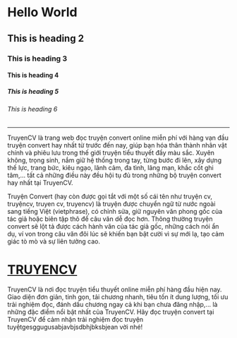 

<html>
<body>
<h1>Hello World</h1>
<h2>This is heading 2</h2>
<h3>This is heading 3</h3>
<h4>This is heading 4</h4>
<h5>This is heading 5</h5>
<h6>This is heading 6</h6>
<hr>
<p>TruyenCV là trang web đọc truyện convert online miễn phí với hàng vạn đầu truyện convert hay nhất từ trước đến nay, giúp bạn hóa thân thành nhân vật chính và phiêu lưu trong thế giới truyện tiểu thuyết đầy màu sắc. Xuyên không, trọng sinh, nắm giữ hệ thống trong tay, từng bước đi lên, xây dựng thế lực, trang bức, kiêu ngạo, lãnh cảm, đa tình, lãng mạn, khắc cốt ghi tâm,... tất cả những điều này đều hội tụ đủ trong những bộ truyện convert hay nhất tại TruyenCV.

Truyện Convert (hay còn được gọi tắt với một số cái tên như truyện cv, truyệncv, truyen cv, truyencv) là truyện được chuyển ngữ từ nước ngoài sang tiếng Việt (vietphrase), có chỉnh sửa, giữ nguyên văn phong gốc của tác giả hoặc biên tập thô để câu văn dễ đọc hơn. Thông thường truyện convert sẽ lột tả được cách hành văn của tác giả gốc, những cách nói ẩn dụ, ví von trong câu văn đôi lúc sẽ khiến bạn bật cười vì sự mới lạ, tạo cảm giác tò mò và sự liên tưởng cao.

<a href="http://truyencv.com"> TRUYENCV </a>
=======


TruyenCV là nơi đọc truyện tiểu thuyết online miễn phí hàng đầu hiện nay. Giao diện đơn giản, tinh gọn, tải chương nhanh, tiêu tốn ít dung lượng, tối ưu trải nghiệm đọc, đánh dấu chương ngay cả khi bạn chưa đăng nhập,... là những đặc điểm nổi bật nhất của TruyenCV. Hãy đọc truyện convert tại TruyenCV để cảm nhận trải nghiệm đọc truyện tuyệtgesggugusabjavbjsdbhjbksbjean vời nhé!</p>
</body>
</html>
